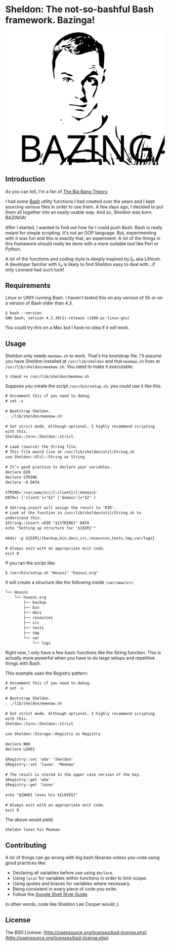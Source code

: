 # Sheldon: The not-so-bashful Bash framework. Bazinga!

![Bazinga!](./resources/logo/sheldon.svg)

## Introduction
As you can tell, I'm a fan of [The Big Bang Theory](https://en.wikipedia.org/wiki/The_Big_Bang_Theory).

I had some [Bash](https://en.wikipedia.org/wiki/Bash_(Unix_shell)) utility functions I had created over the years and I kept sourcing various files in order to use them. A few days ago, I decided to put them all together into an easily usable way. And so, Sheldon was born. BAZINGA!

After I started, I wanted to find out how far I could push Bash. Bash is really meant for simple scripting. It's not an OOP language. But, experimenting with it was fun and this is exactly that, an experiment. A lot of the things in this framework should really be done with a more suitable tool like Perl or Python.

A lot of the functions and coding style is deeply inspired by [li₃](https://github.com/UnionOfRAD/lithium) aka Lithium. A developer familiar with li₃ is likely to find Sheldon easy to deal with...if only Leonard had such luck!


## Requirements
Linux or UNIX running Bash.
I haven't tested this on any version of Sh or on a version of Bash older than 4.3.
```
$ bash --version
GNU bash, version 4.3.30(1)-release (i686-pc-linux-gnu)
```
You could try this on a Mac but I have no idea if it will work.


## Usage
Sheldon only needs `meemaw.sh` to work. That's his bootstrap file.
I'll assume you have Sheldon installed at `/usr/lib/sheldon` and that `meemaw.sh` lives at `/usr/lib/sheldon/meemaw.sh`.
You need to make it executable:
```
$ chmod +x /usr/lib/sheldon/meemaw.sh
```

Suppose you create the script `/usr/bin/setup.sh`, you could use it like this:
```shell
# Uncomment this if you need to debug.
# set -x

# Bootstrap Sheldon.
. ./lib/sheldon/meemaw.sh

# Set strict mode. Although optional, I highly recommend scripting with this.
Sheldon::Core::Sheldon::strict

# Load (source) the String file.
# This file would live at /usr/lib/sheldon/util/String.sh
use Sheldon::Util::String as String

# It's good practice to declare your variables.
declare DIR
declare STRING
declare -A DATA

STRING='/var/www/src/{:client}/{:domain}'
DATA=( ['client']="$1" ['domain']="$2" )

# $String.insert will assign the result to 'DIR'.
# Look at the function in /usr/lib/sheldon/util/String.sh to understand this.
$String::insert =DIR "${STRING}" DATA
echo "Setting up structure for '${DIR}'"

mkdir -p ${DIR}/{backup,bin,docs,src,resources,tests,tmp,var/logs}

# Always exit with an appropriate exit code.
exit 0
```

If you ran the script like:
```shell
$ /usr/bin/setup.sh "Housni" "housni.org"
```

It will create a structure like the following inside `/var/www/src`:
```
└── Housni
    └── housni.org
        ├── backup
        ├── bin
        ├── docs
        ├── resources
        ├── src
        ├── tests
        ├── tmp
        └── var
            └── logs
```

Right now, I only have a few basic functions like the String function.
This is actually more powerful when you have to do large setups and repetitive things with Bash.

This example uses the Registry pattern:
```shell
# Uncomment this if you need to debug.
# set -x

# Bootstrap Sheldon.
. ./lib/sheldon/meemaw.sh

# Set strict mode. Although optional, I highly recommend scripting with this.
Sheldon::Core::Sheldon::strict

use Sheldon::Storage::Registry as Registry

declare WHO
declare LOVES

$Registry::set 'who' 'Sheldon'
$Registry::set 'loves' 'Meemaw'

# The result is stored in the upper case version of the key.
$Registry::get 'who'
$Registry::get 'loves'

echo "${WHO} loves his ${LOVES}"

# Always exit with an appropriate exit code.
exit 0
```

The above would yield:
```
Sheldon loves his Meemaw
```


## Contributing
A lot of things can go wrong with big bash libraries unless you code using good practices like:
* Declaring all variables before use using `declare`.
* Using `local` for variables within functions in order to limit scope.
* Using quotes and braces for variables where necessary.
* Being consistent in every piece of code you write.
* Follow the [Google Shell Style Guide](https://google-styleguide.googlecode.com/svn/trunk/shell.xml).

In other words, code like Sheldon Lee Cooper would ;)


## License
The BSD License: [http://opensource.org/licenses/bsd-license.php](http://opensource.org/licenses/bsd-license.php)